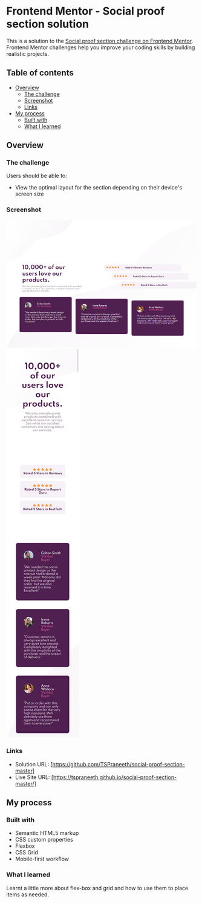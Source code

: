 # Frontend Mentor - Social proof section solution

This is a solution to the [Social proof section challenge on Frontend Mentor](https://www.frontendmentor.io/challenges/social-proof-section-6e0qTv_bA). Frontend Mentor challenges help you improve your coding skills by building realistic projects. 

## Table of contents

- [Overview](#overview)
  - [The challenge](#the-challenge)
  - [Screenshot](#screenshot)
  - [Links](#links)
- [My process](#my-process)
  - [Built with](#built-with)
  - [What I learned](#what-i-learned)




## Overview

### The challenge

Users should be able to:

- View the optimal layout for the section depending on their device's screen size

### Screenshot

![](./desktop.png)
![](./mobile.png)



### Links

- Solution URL: [https://github.com/TSPraneeth/social-proof-section-master]
- Live Site URL: [https://tspraneeth.github.io/social-proof-section-master/]

## My process

### Built with

- Semantic HTML5 markup
- CSS custom properties
- Flexbox
- CSS Grid
- Mobile-first workflow


### What I learned

Learnt a little more about flex-box and grid and how to use them to place items as needed.
